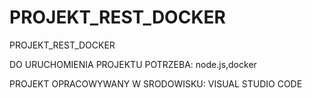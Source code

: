 # PROJEKT_REST_DOCKER
 PROJEKT_REST_DOCKER

DO URUCHOMIENIA PROJEKTU POTRZEBA:
node.js,docker

PROJEKT OPRACOWYWANY W SRODOWISKU: VISUAL STUDIO CODE


